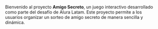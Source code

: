 Bienvenido al proyecto **Amigo Secreto**, un juego interactivo desarrollado como parte del desafío de Alura Latam. Este proyecto permite a los usuarios organizar un sorteo de amigo secreto de manera sencilla y dinámica.
